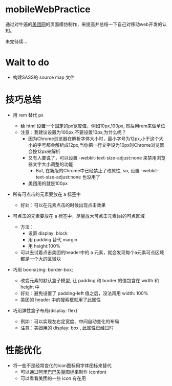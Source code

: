 # mobileWebPractice
通过对牛逼的[美团网](http://i.meituan.com/)的页面模仿制作，来提高并总结一下自己对移动web开发的认知。

未完待续...

# Wait to do
* 构建SASS的 source map 文件

# 技巧总结
* 用 rem 替代 px
  - 给 html 设置一个固定的px宽度值，例如10px,100px, 然后用rem来做单位
  - 注意：我建议设置为100px,不要设置10px;为什么呢？
    * 因为Chrome浏览器在解析字体大小时，最小字号为12px,小于这个大小的字号都会解析成12px,当你把一行文字设为10px时Chrome浏览器会按12px来解析
    * 又有人要说了，可以设置 -webkit-text-size-adjust:none 来禁用浏览器文字大小调整的功能
      - But, 在新版的Chrome中已经禁止了改属性, so, 设置 -webkit-text-size-adjust:none 也没用了
    * 美团用的就是100px
    
* 所有可点击的元素要放在 a 标签中
  - 好处：可以在元素点击的时候出现点击效果

* 可点击的元素要放在 a 标签中，尽量放大可点击元素(a)的可点区域
  - 方法：
    * 设置 display: block
    * 用 padding 替代 margin
    * 用 height:100%
  - 可以去试着点击美团的header中的 a 元素，就会发现每个a元素可点区域都是一个大的区域块

* 巧用 box-sizing: border-box;
  - 改变元素的默认盒子模型, 让 padding 和 border 的值包含在 width 和 height 中
  - 好处：避免设置了 padding-left 值之后，没法再用 width: 100%
  - 美团的 header 中的搜索框就用了此属性

* 巧用弹性盒子布局(display: flex)
  - 例如：可以实现左右定宽度、中间自动变化的布局
  - 注意：美团用的 display: box , 此属性已经过时

# 性能优化
* 将一些不是经常变化的icon图标用字体图标来替代
  - 可以通过[阿里巴巴矢量图标](http://iconfont.cn/)来制作 iconfont
  - 可以看看美团的一些 icon 有在用 
